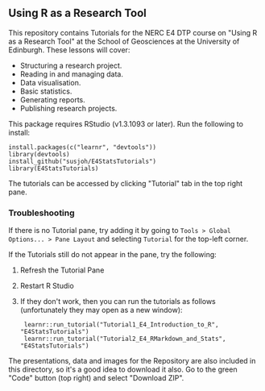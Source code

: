 ## Using R as a Research Tool

This repository contains Tutorials for the NERC E4 DTP course on "Using R as a Research Tool" at the School of Geosciences at the University of Edinburgh. These lessons will cover:

* Structuring a research project.
* Reading in and managing data.
* Data visualisation.
* Basic statistics.
* Generating reports.
* Publishing research projects.

This package requires RStudio (v1.3.1093 or later). Run the following to install:

    install.packages(c("learnr", "devtools"))
    library(devtools)
    install_github("susjoh/E4StatsTutorials")
    library(E4StatsTutorials)
    
The tutorials can be accessed by clicking "Tutorial" tab in the top right pane.

### Troubleshooting

If there is no Tutorial pane, try adding it by going to `Tools > Global Options... > Pane Layout` and selecting `Tutorial` for the top-left corner.

If the Tutorials still do not appear in the pane, try the following:

1. Refresh the Tutorial Pane 
2. Restart R Studio
3. If they don't work, then you can run the tutorials as follows (unfortunately they may open as a new window):

        learnr::run_tutorial("Tutorial1_E4_Introduction_to_R", "E4StatsTutorials")
        learnr::run_tutorial("Tutorial2_E4_RMarkdown_and_Stats", "E4StatsTutorials")

The presentations, data and images for the Repository are also included in this directory, so it's a good idea to download it also. Go to the green "Code" button (top right) and select "Download ZIP".


